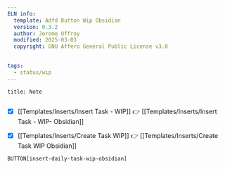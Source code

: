 ```yaml
---
ELN info:
  template: Adfd Button Wip Obsidian
  version: 0.3.2
  author: Jerome Offroy
  modified: 2025-03-03
  copyright: GNU Affero General Public License v3.0
  

tags:
  - status/wip
---
```



````ad-note
title: Note
 

````

- [x] [[Templates/Inserts/Insert Task - WIP]]   👉   [[Templates/Inserts/Insert Task - WIP- Obsidian]] 
- [x] [[Templates/Inserts/Create Task WIP]]     👉   [[Templates/Inserts/Create Task WIP Obsidian]]


`BUTTON[insert-daily-task-wip-obsidian]`

